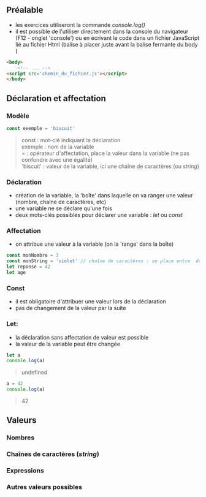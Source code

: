 ## Préalable
- les exercices utiliseront la commande *console.log()*
- il est possible de l'utiliser directement dans la console du navigateur (F12 - onglet 'console') ou en écrivant le code dans un fichier JavaScript lié au fichier Html (balise à placer juste avant la balise fermante du body )

```html
<body>
    <!-- ... -->
<script src='chemin_du_fichier.js'></script> 
</body>
```
## Déclaration et affectation
### Modèle
```javascript
const exemple = 'biscuit'
```
> const : mot-clé indiquant la déclaration\
> exemple : nom de la variable\
> = : opérateur d'affectation, place la valeur dans la variable (ne pas confondre avec une égalité)\
> 'biscuit' : valeur de la variable, ici une chaîne de caractères (ou *string*)
### Déclaration
- création de la variable, la 'boîte' dans laquelle on va ranger une valeur (nombre, chaîne de caractères, etc) 
- une variable ne se déclare qu'une fois
- deux mots-clés possibles pour déclarer une variable : *let* ou *const*
### Affectation
- on attribue une valeur à la variable (on la 'range' dans la boîte)
```javascript
const monNombre = 3         
const monString = 'violet' // chaîne de caractères : se place entre  des '' ou  des ""
let reponse = 42
let age
```
### Const
- il est obligatoire d'attribuer une valeur lors de la déclaration
- pas de changement de la valeur par la suite
### Let: 
- la déclaration sans affectation de valeur est possible
- la valeur de la variable peut être changée
```javascript
let a
console.log(a)
```
>  undefined
```javascript
a = 42
console.log(a)
```
> 42
## Valeurs
### Nombres
### Chaînes de caractères (*string*)
### Expressions
### Autres valeurs possibles

